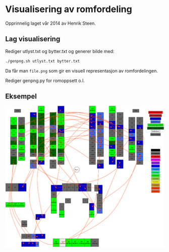 # Visualisering av romfordeling

Opprinnelig laget vår 2014 av Henrik Steen.

## Lag visualisering

Rediger utlyst.txt og bytter.txt og generer bilde med:

```bash
./genpng.sh utlyst.txt bytter.txt
```

Da får man `file.png` som gir en visuell representasjon av romfordelingen.

Rediger genpng.py for romoppsett o.l.

## Eksempel

![Eksempel på visualisering](example.png)
